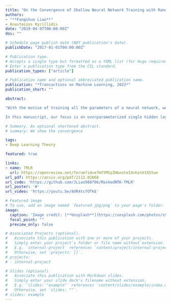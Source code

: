 ```yaml
---
title: "On the Convergence of Shallow Neural Network Training with Randomly Masked Neurons"
authors:
- "**Fangshuo Liao**"
- Anastasios Kyrillidis
date: "2019-04-07T00:00:00Z"
doi: ""

# Schedule page publish date (NOT publication's date).
publishDate: "2017-01-01T00:00:00Z"

# Publication type.
# Accepts a single type but formatted as a YAML list (for Hugo requirements).
# Enter a publication type from the CSL standard.
publication_types: ["article"]

# Publication name and optional abbreviated publication name.
publication: "*Transactions on Machine Learning, 2022*"
publication_short: ""

abstract:

"With the motive of training all the parameters of a neural network, we study why and when one can achieve this by iteratively creating, training, and combining randomly selected sub-networks. Such scenarios have either implicitly or explicitly emerged in the recent literature: see e.g., the Dropout family of regularization techniques, or some distributed ML training protocols that reduce communication/computation complexities, such as the Independent Subnet Training protocol. While these methods are studied empirically and utilized in practice, they often enjoy partial or no theoretical support, especially when applied on neural network-based objectives.

In this manuscript, our focus is on overparameterized single hidden layer neural networks with ReLU activations in the lazy training regime. By carefully analyzing i) the subnetworks’ neural tangent kernel, ii) the surrogate functions’ gradient, and iii) how we sample and combine the surrogate functions, we prove linear convergence rate of the training error –up to a neighborhood around the optimal point– for an overparameterized single-hidden layer perceptron with a regression loss. Our analysis reveals a dependency of the size of the neighborhood around the optimal point on the number of surrogate models and the number of local training steps for each selected subnetwork. Moreover, the considered framework generalizes and provides new insights on dropout training, multi-sample dropout training, as well as Independent Subnet Training; for each case, we provide convergence results as corollaries of our main theorem."

# Summary. An optional shortened abstract.
# summary: We show the convergence

tags:
- Deep Learning Theory

featured: true

links:
- name: TMLR
  url: https://openreview.net/forum?id=e7mYYMSyZH&noteId=hznV1XStwe
url_pdf: https://arxiv.org/pdf/2112.02668
url_code: 'https://github.com/JLiao980706/MaskedNTK-TMLR'
url_poster: '#'
url_video: 'https://youtu.be/8dR4tcfOTkE'

# Featured image
# To use, add an image named `featured.jpg/png` to your page's folder. 
image:
  caption: 'Image credit: [**Unsplash**](https://unsplash.com/photos/s9CC2SKySJM)'
  focal_point: ""
  preview_only: false

# Associated Projects (optional).
#   Associate this publication with one or more of your projects.
#   Simply enter your project's folder or file name without extension.
#   E.g. `internal-project` references `content/project/internal-project/index.md`.
#   Otherwise, set `projects: []`.
# projects:
# - internal-project

# Slides (optional).
#   Associate this publication with Markdown slides.
#   Simply enter your slide deck's filename without extension.
#   E.g. `slides: "example"` references `content/slides/example/index.md`.
#   Otherwise, set `slides: ""`.
# slides: example
---
```


<!-- This work is driven by the results in my [previous paper](/publication/conference-paper/) on LLMs.

{{% callout note %}}
Create your slides in Markdown - click the *Slides* button to check out the example.
{{% /callout %}}

Add the publication's **full text** or **supplementary notes** here. You can use rich formatting such as including [code, math, and images](https://docs.hugoblox.com/content/writing-markdown-latex/). -->
